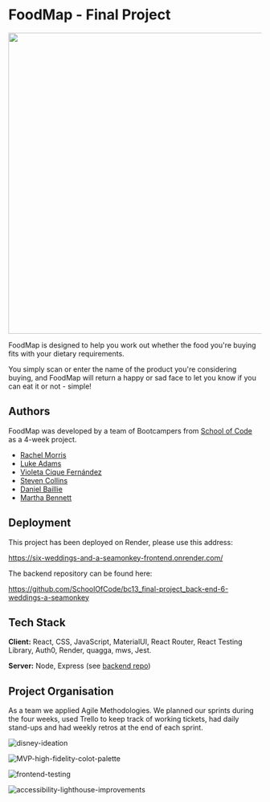 # FoodMap - Final Project

<img height="600pt" src="https://i.imgur.com/ILV0XhO.png"/>

FoodMap is designed to help you work out whether the food you're buying fits with your dietary requirements.

You simply scan or enter the name of the product you're considering buying, and FoodMap will return a happy or sad face to let you know if you can eat it or not - simple!

## Authors

FoodMap was developed by a team of Bootcampers from [School of Code](https://www.schoolofcode.com/) as a 4-week project.

- [Rachel Morris](https://github.com/rachvm)
- [Luke Adams](https://github.com/luke123adams)
- [Violeta Cique Fernández](https://github.com/violetacf)
- [Steven Collins](https://github.com/Sunbearian)
- [Daniel Baillie](https://github.com/Cmndgrab)
- [Martha Bennett](https://github.com/MarthaBennett)

## Deployment

This project has been deployed on Render, please use this address:

https://six-weddings-and-a-seamonkey-frontend.onrender.com/

The backend repository can be found here:

https://github.com/SchoolOfCode/bc13_final-project_back-end-6-weddings-a-seamonkey

## Tech Stack

**Client:** React, CSS, JavaScript, MaterialUI, React Router, React Testing Library, Auth0, Render, quagga, mws, Jest.

**Server:** Node, Express (see [backend repo](https://github.com/SchoolOfCode/bc13_final-project_back-end-6-weddings-a-seamonkey))

## Project Organisation

As a team we applied Agile Methodologies. We planned our sprints during the four weeks, used Trello to keep track of working tickets, had daily stand-ups and had weekly retros at the end of each sprint.

![disney-ideation](https://i.imgur.com/vBnZJ3Q.png)

![MVP-high-fidelity-colot-palette](https://i.imgur.com/ofsAC7p.png)

![frontend-testing](https://i.imgur.com/RDMQZTI.png)

![accessibility-lighthouse-improvements](https://i.imgur.com/GN4WdOa.png)
